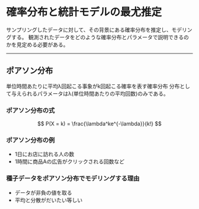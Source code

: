 # 確率分布と統計モデルの最尤推定

サンプリングしたデータに対して、その背景にある確率分布を推定し、モデリングする。
観測されたデータをどのような確率分布とパラメータで説明できるのかを見定める必要がある。

___

## ポアソン分布

単位時間あたりに平均λ回起こる事象がk回起こる確率を表す確率分布
分布として与えられるパラメータはλ(単位時間あたりの平均回数)のみである。

### ポアソン分布の式

$$
P(X = k) = \frac{\lambda^ke^{-\lambda}}{k!}
$$

### ポアソン分布の例

- 1日にお店に訪れる人の数
- 1時間に商品Aの広告がクリックされる回数など

### 種子データをポアソン分布でモデリングする理由

- データが非負の値を取る
- 平均と分散がだいたい等しい

